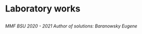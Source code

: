 # Laboratory works
## 
######  MMF BSU 2020 - 2021                                                                                                                Author of solutions: Baranowsky Eugene
